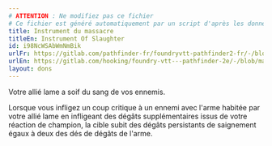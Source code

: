```yaml
---
# ATTENTION : Ne modifiez pas ce fichier
# Ce fichier est généré automatiquement par un script d'après les données du module Foundry VTT officiel et de sa traduction
title: Instrument du massacre
titleEn: Instrument Of Slaughter
id: i98NcWSAbWmNmBik
urlFr: https://gitlab.com/pathfinder-fr/foundryvtt-pathfinder2-fr/-/blob/master/data/feats/i98NcWSAbWmNmBik.htm
urlEn: https://gitlab.com/hooking/foundry-vtt---pathfinder-2e/-/blob/master/packs/data/feats.db/instrument-of-slaughter.json
layout: dons
---
```

Votre allié lame a soif du sang de vos ennemis.

Lorsque vous infligez un coup critique à un ennemi avec l'arme habitée par votre allié lame en infligeant des dégâts supplémentaires issus de votre réaction de champion, la cible subit des dégâts persistants de saignement égaux à deux des dés de dégâts de l'arme.
